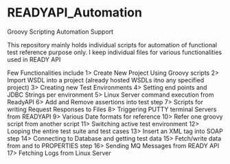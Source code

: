 # READYAPI_Automation
Groovy Scripting Automation Support

This repository mainly holds individual scripts for automation of functional test reference purpose only.
I keep individual files for various functionalities used in READY API

Few Functionalities include
1> Create New Project Using Groovy scripts
2> Import WSDL into a project (already hosted WSDLs itno any specified project)
3> Creating new Test Environments 
4> Setting end points and JDBC Strings per environment
5> Linux Server command execution from ReadyAPI
6> Add and Remove assertions into test step
7> Scripts for writing Request Responses to Files
8> Triggering PUTTY terminal Servers from READYAPI
9> Various Date formats for reference
10> Refer one groovy script from another script
11> Switching active test environment
12> Looping the entire test suite and test cases
13> Insert an XML tag into SOAP step
14> Connecting to Database and getting test data
15> Fetch/write data from and to PROPERTIES step
16> Sending MQ Messages from READY API
17> Fetching Logs from Linux Server
